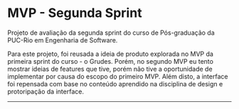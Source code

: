 # MVP - Segunda Sprint

Projeto de avaliação da segunda sprint do curso de Pós-graduação da PUC-Rio em Engenharia de Software.

Para este projeto, foi reusada a ideia de produto explorada no MVP da primeira sprint do curso - o Grudes. Porém, no segundo MVP eu tento mostrar ideias de features que tive, porém não tive a oportunidade de implementar por causa do escopo do primeiro MVP. Além disto, a interface foi repensada com base no conteúdo aprendido na disciplina de design e protoripação da interface.

---

